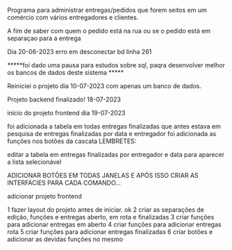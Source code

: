 Programa para administrar entregas/pedidos que forem seitos em um comércio com vários entregadores e clientes. 

A fim de saber com quem o pedido está na rua ou se o pedido está em separaçao para a entrega


Dia 20-06-2023 erro em desconectar bd linha 261

*****foi dado uma pausa para estudos sobre sql, paqra desenvolver melhor os bancos de dados deste sistema *****


Reiniciei o projeto dia 10-07-2023 com apenas um banco de dados. 

Projeto backend finalizado! 18-07-2023

início do projeto frontend dia 19-07-2023


foi adicionada a tabela em todas entregas finalizadas que antes estava em  pesquisa de entregas finalizadas por data e entregador
foi adicionada as funções nos botões da cascata
LEMBRETES:

editar a tabela em entregas finalizadas por entregador e data para aparecer a lista selecionável





ADICIONAR BOTÕES EM TODAS JANELAS E APÓS ISSO CRIAR AS INTERFÁCIES PARA CADA COMANDO...

adicionar projeto frontend

 1 fazer layout do projeto antes de iniciar. ok
 2 criar as separações de edição, funções e entregas aberto, em rota e finalizadas 
 3 criar funções para adicionar entregas em aberto 
 4 criar funções para adicionar entregas rota 
 5 criar funções para adicionar entregas finalizadas 
 6 criar botões e adicionar as devidas funções no mesmo

